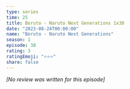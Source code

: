 ```yaml
---
type: series
time: 25
title: Boruto - Naruto Next Generations 1x38
date: "2023-08-24T00:00:00"
name: "Boruto - Naruto Next Generations"
season: 1
episode: 38
rating: 3
ratingEmoji: "⭐️⭐️⭐️"
share: false
---
```


_[No review was written for this episode]_
